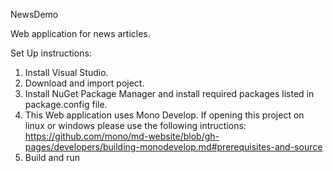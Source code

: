 NewsDemo

Web application for news articles.

Set Up instructions:

1. Install Visual Studio.
2. Download and import poject.
3. Install NuGet Package Manager and install required packages listed in package.config file.
4. This Web application uses Mono Develop. If opening this project on linux or windows please use the following intructions: https://github.com/mono/md-website/blob/gh-pages/developers/building-monodevelop.md#prerequisites-and-source
5. Build and run

